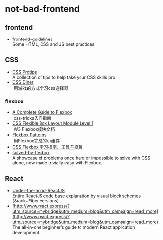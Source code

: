 ﻿# not-bad-frontend
## frontend
* [frontend-guidelines](https://github.com/bendc/frontend-guidelines)  
  Some HTML, CSS and JS best practices.

## CSS
* [CSS Protips](https://github.com/AllThingsSmitty/css-protips)  
  A collection of tips to help take your CSS skills pro
* [CSS Diner](https://flukeout.github.io/)  
  用游戏的方式学习css选择器
### flexbox
* [A Complete Guide to Flexbox](https://css-tricks.com/snippets/css/a-guide-to-flexbox/)  
  css-tricks入门指南
* [CSS Flexible Box Layout Module Level 1](https://www.w3.org/TR/css-flexbox-1/)  
  W3 Flexbox模块文档
* [Flexbox Patterns](http://www.flexboxpatterns.com/stepper-input)  
  用Flexbox完成的小组件
* [CSS Flexbox 学习指南、工具与框架](http://www.jianshu.com/p/bfd11e45efa9)  
* [solved-by-flexbox](https://github.com/philipwalton/solved-by-flexbox)  
  A showcase of problems once hard or impossible to solve with CSS alone, now made trivially easy with Flexbox. 

## React
* [Under-the-hood-ReactJS](https://bogdan-lyashenko.github.io/Under-the-hood-ReactJS/?utm_campaign=read_more&utm_medium=blog&utm_source=mybridge)  
  Entire ReactJS code base explanation by visual block schemes (Stack+Fiber versions)
* [http://www.react.express/?utm_source=mybridge&utm_medium=blog&utm_campaign=read_more](http://www.react.express/?utm_source=mybridge&utm_medium=blog&utm_campaign=read_more)  
  The all-in-one beginner’s guide to modern React application development.
  
  
